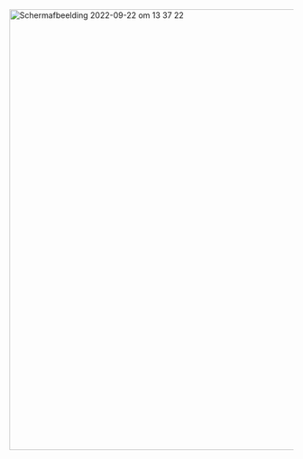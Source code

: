 <img width="782" alt="Schermafbeelding 2022-09-22 om 13 37 22" src="https://user-images.githubusercontent.com/104568148/191741321-32c1f560-29eb-40e0-abc4-1c353b23006f.png">